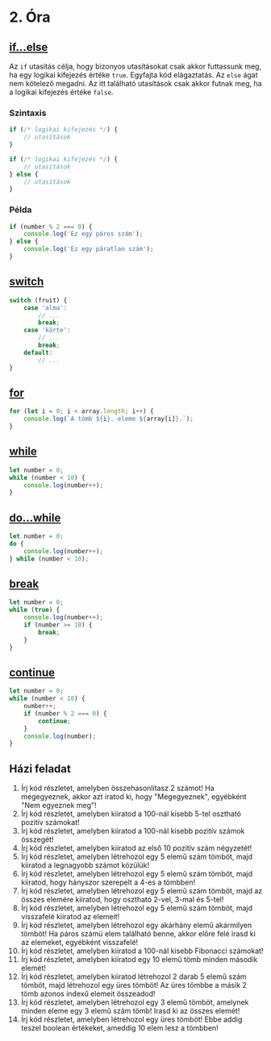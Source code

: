 # 2. Óra

## [if...else](https://developer.mozilla.org/en-US/docs/Web/JavaScript/Reference/Statements/if...else)
Az `if` utasítás célja, hogy bizonyos utasításokat csak akkor futtassunk meg, ha egy logikai kifejezés értéke `true`. Egyfajta kód elágaztatás. Az `else` ágat
nem kötelező megadni. Az itt található utasítások csak akkor futnak meg, ha a logikai kifejezés értéke `false`.

### Szintaxis

```javascript
if (/* logikai kifejezés */) {
    // utasítások
}
```

```javascript
if (/* logikai kifejezés */) {
    // utasítások
} else {
    // utasítások
}
```

### Példa

```javascript
if (number % 2 === 0) {
    console.log('Ez egy páros szám');
} else {
    console.log('Ez egy páratlan szám');
}
```

## [switch](https://developer.mozilla.org/en-US/docs/Web/JavaScript/Reference/Statements/switch)

```javascript
switch (fruit) {
    case 'alma':
        // ...
        break;
    case 'körte':
        // ...
        break;
    default:
        // ...
}
```

## [for](https://developer.mozilla.org/en-US/docs/Web/JavaScript/Reference/Statements/for)

```javascript
for (let i = 0; i < array.length; i++) {
    console.log(`A tömb ${i}. eleme ${array[i]}.`);
}
```

## [while](https://developer.mozilla.org/en-US/docs/Web/JavaScript/Reference/Statements/while)

```javascript
let number = 0;
while (number < 10) {
    console.log(number++);
}
```

## [do...while](https://developer.mozilla.org/en-US/docs/Web/JavaScript/Reference/Statements/do...while)

```javascript
let number = 0;
do {
    console.log(number++);
} while (number < 10);
```

## [break](https://developer.mozilla.org/en-US/docs/Web/JavaScript/Reference/Statements/break)

```javascript
let number = 0;
while (true) {
    console.log(number++);
    if (number >= 10) {
        break;
    }
}
```

## [continue](https://developer.mozilla.org/en-US/docs/Web/JavaScript/Reference/Statements/continue)

```javascript
let number = 0;
while (number < 10) {
    number++;
    if (number % 2 === 0) {
        continue;
    }
    console.log(number);
}
```

## Házi feladat

1. Írj kód részletet, amelyben összehasonlítasz 2 számot! Ha megegyeznek, akkor azt iratod ki, hogy "Megegyeznek", egyébként "Nem egyeznek meg"!
2. Írj kód részletet, amelyben kiiratod a 100-nál kisebb 5-tel osztható pozitív számokat!
3. Írj kód részletet, amelyben kiiratod a 100-nál kisebb pozitív számok összegét!
4. Írj kód részletet, amelyben kiiratod az első 10 pozitív szám négyzetét!
5. Írj kód részletet, amelyben létrehozol egy 5 elemű szám tömböt, majd kiiratod a legnagyobb számot közülük!
6. Írj kód részletet, amelyben létrehozol egy 5 elemű szám tömböt, majd kiiratod, hogy hányszor szerepelt a 4-es a tömbben!
7. Írj kód részletet, amelyben létrehozol egy 5 elemű szám tömböt, majd az összes elemére kiiratod, hogy osztható 2-vel, 3-mal és 5-tel!
8. Írj kód részletet, amelyben létrehozol egy 5 elemű szám tömböt, majd visszafelé kiiratod az elemeit!
9. Írj kód részletet, amelyben létrehozol egy akárhány elemű akármilyen tömböt! Ha páros számú elem található benne, akkor előre felé irasd ki az elemeket,
   egyébként visszafelé!
10. Írj kód részletet, amelyben kiiratod a 100-nál kisebb Fibonacci számokat!
11. Írj kód részletet, amelyben kiiratod egy 10 elemű tömb minden második elemét!
12. Írj kód részletet, amelyben kiiratod létrehozol 2 darab 5 elemű szám tömböt, majd létrehozol egy üres tömböt! Az üres tömbbe a másik 2 tömb azonos indexű
   elemeit összeadod!
13. Írj kód részletet, amelyben létrehozol egy 3 elemű tömböt, amelynek minden eleme egy 3 elemű szám tömb! Irasd ki az összes elemét!
14. Írj kód részletet, amelyben létrehozol egy üres tömböt! Ebbe addig teszel boolean értékeket, ameddig 10 elem lesz a tömbben!